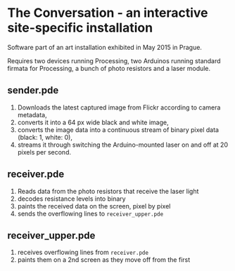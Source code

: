# The Conversation - an interactive site-specific installation

Software part of an art installation exhibited in May 2015 in Prague.

Requires two devices running Processing, two Arduinos running standard firmata for Processing, a bunch of photo resistors and a laser module.

## sender.pde
1. Downloads the latest captured image from Flickr according to camera metadata,
1. converts it into a 64 px wide black and white image,
1. converts the image data into a continuous stream of binary pixel data (black: 1, white: 0),
1. streams it through switching the Arduino-mounted laser on and off at 20 pixels per second.

## receiver.pde
1. Reads data from the photo resistors that receive the laser light
1. decodes resistance levels into binary
1. paints the received data on the screen, pixel by pixel
1. sends the overflowing lines to `receiver_upper.pde`

## receiver_upper.pde
1. receives overflowing lines from `receiver.pde`
1. paints them on a 2nd screen as they move off from the first
